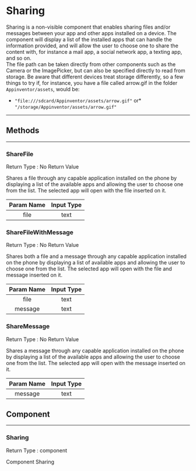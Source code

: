 <!--
  Copyright © 2013-2021 AIIE-ADL, All rights reserved
  Released under the Apache License, Version 2.0
  http://www.apache.org/licenses/LICENSE-2.0
-->

# Sharing

Sharing is a non-visible component that enables sharing files and/or messages between your app and other apps installed on a device. The component will display a list of the installed apps that can handle the information provided, and will allow the user to choose one to share the content with, for instance a mail app, a social network app, a texting app, and so on.  
The file path can be taken directly from other components such as the Camera or the ImagePicker, but can also be specified directly to read from storage. Be aware that different devices treat storage differently, so a few things to try if, for instance, you have a file called arrow.gif in the folder `Appinventor/assets`, would be:

*   `"file:///sdcard/Appinventor/assets/arrow.gif"`
or*   `"/storage/Appinventor/assets/arrow.gif"`

---

## Methods

---

### ShareFile

<div block-type = "component_method" component-selector = "Sharing" method-selector = "ShareFile" id = "sharing-sharefile"></div>

Return Type : No Return Value

Shares a file through any capable application installed on the phone by displaying a list of the available apps and allowing the user to choose one from the list. The selected app will open with the file inserted on it.

| Param Name | Input Type |
| :--------: | :--------: |
|    file    |    text    |

### ShareFileWithMessage

<div block-type = "component_method" component-selector = "Sharing" method-selector = "ShareFileWithMessage" id = "sharing-sharefilewithmessage"></div>

Return Type : No Return Value

Shares both a file and a message through any capable application installed on the phone by displaying a list of available apps and allowing the user to choose one from the list. The selected app will open with the file and message inserted on it.

| Param Name | Input Type |
| :--------: | :--------: |
|    file    |    text    |
|   message  |    text    |

### ShareMessage

<div block-type = "component_method" component-selector = "Sharing" method-selector = "ShareMessage" id = "sharing-sharemessage"></div>

Return Type : No Return Value

Shares a message through any capable application installed on the phone by displaying a list of the available apps and allowing the user to choose one from the list. The selected app will open with the message inserted on it.

| Param Name | Input Type |
| :--------: | :--------: |
|   message  |    text    |

## Component

---

### Sharing

<div block-type = "component_component_block" component-selector = "Sharing" id = "component-sharing"></div>

Return Type : component

Component Sharing

